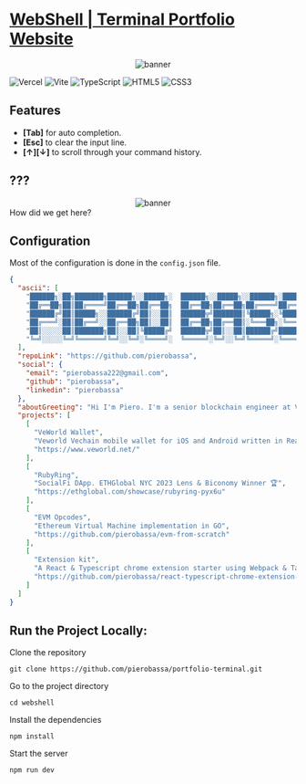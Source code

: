 # [WebShell | Terminal Portfolio Website](https://pierobassa.netlify.app/)

<div align="center">
  <img alt="banner" src="https://github.com/pierobassa/portfolio-terminal/assets/64158778/8087b905-f3e4-4620-990a-9ab8fabf91be"
>
</div>


![Vercel](https://img.shields.io/badge/vercel-%23000000.svg?style=for-the-badge&logo=vercel&logoColor=white)
![Vite](https://img.shields.io/badge/vite-%23646CFF.svg?style=for-the-badge&logo=vite&logoColor=white)
![TypeScript](https://img.shields.io/badge/typescript-%23007ACC.svg?style=for-the-badge&logo=typescript&logoColor=white)
![HTML5](https://img.shields.io/badge/html5-%23E34F26.svg?style=for-the-badge&logo=html5&logoColor=white)
![CSS3](https://img.shields.io/badge/css3-%231572B6.svg?style=for-the-badge&logo=css3&logoColor=white)

## Features
* **[Tab]** for auto completion.
* **[Esc]** to clear the input line.
* **[↑][↓]** to scroll through your command history.

## ???
<div align="center">
  <img alt="banner" src="https://raw.githubusercontent.com/nasan016/webshell/main/res/secret.png">
</div>
How did we get here?

## Configuration

Most of the configuration is done in the `config.json` file.

```json
{
  "ascii": [
    "██████╗░██╗███████╗██████╗░░█████╗░  ██████╗░░█████╗░░██████╗░██████╗░█████╗░",
    "██╔══██╗██║██╔════╝██╔══██╗██╔══██╗  ██╔══██╗██╔══██╗██╔════╝██╔════╝██╔══██╗",
    "██████╔╝██║█████╗░░██████╔╝██║░░██║  ██████╦╝███████║╚█████╗░╚█████╗░███████║",
    "██╔═══╝░██║██╔══╝░░██╔══██╗██║░░██║  ██╔══██╗██╔══██║░╚═══██╗░╚═══██╗██╔══██║",
    "██║░░░░░██║███████╗██║░░██║╚█████╔╝  ██████╦╝██║░░██║██████╔╝██████╔╝██║░░██║",
    "╚═╝░░░░░╚═╝╚══════╝╚═╝░░╚═╝░╚════╝░  ╚═════╝░╚═╝░░╚═╝╚═════╝░╚═════╝░╚═╝░░╚═╝"
  ],
  "repoLink": "https://github.com/pierobassa",
  "social": {
    "email": "pierobassa222@gmail.com",
    "github": "pierobassa",
    "linkedin": "pierobassa"
  },
  "aboutGreeting": "Hi I'm Piero. I'm a senior blockchain engineer at Vechain.",
  "projects": [
    [
      "VeWorld Wallet",
      "Veworld Vechain mobile wallet for iOS and Android written in React Native",
      "https://www.veworld.net/"
    ],
    [
      "RubyRing",
      "SocialFi DApp. ETHGlobal NYC 2023 Lens & Biconomy Winner 🏆",
      "https://ethglobal.com/showcase/rubyring-pyx6u"
    ],
    [
      "EVM Opcodes",
      "Ethereum Virtual Machine implementation in GO",
      "https://github.com/pierobassa/evm-from-scratch"
    ],
    [
      "Extension kit",
      "A React & Typescript chrome extension starter using Webpack & Tailwindcss.",
      "https://github.com/pierobassa/react-typescript-chrome-extension-starter"
    ]
  ]
}
```

## Run the Project Locally:

Clone the repository
```shell
git clone https://github.com/pierobassa/portfolio-terminal.git
```
Go to the project directory
```shell
cd webshell
```
Install the dependencies
```shell
npm install
```
Start the server
```shell
npm run dev
```
